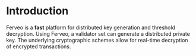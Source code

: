 # Introduction

Ferveo is a **fast** platform for distributed key generation and threshold decryption. Using Ferveo, a validator set can generate a distributed private key. 
The underlying cryptographic schemes allow for real-time decryption of encrypted transactions.
